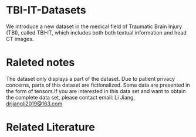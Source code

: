 # TBI-IT-Datasets
We introduce a new dataset in the medical field of Traumatic Brain Injury (TBI), called TBI-IT, which includes both both textual information and head CT images.
# Raleted notes
The dataset only displays a part of the dataset. Due to patient privacy concerns, parts of this dataset are fictionalized. Some data are presented in the form of tensors.If you are interested in this data set and want to obtain the complete data set, please contact email: Li Jiang, drjiangli2019@163.com
# Related Literature

